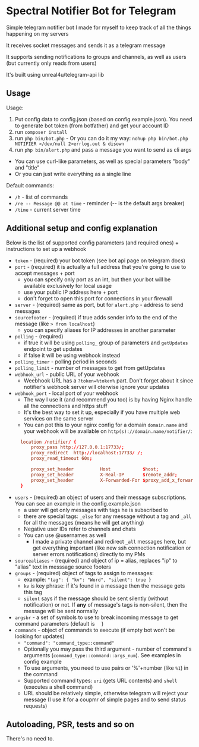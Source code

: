 # Spectral Notifier Bot for Telegram

Simple telegram notifier bot I made for myself to keep track of all the things happening on my servers

It receives socket messages and sends it as a telegram message

It supports sending notifications to groups and channels, as well as users (but currently only reads from users)

It's built using unreal4u/telegram-api lib

## Usage

Usage:
1. Put config data to config.json (based on config.example.json). You need to generate bot token (from botfather) and get your account ID
2. run `composer install`
3. run `php bin/bot.php` - Or you can do it my way: `nohup php bin/bot.php NOTIFIER >/dev/null 2>errlog.out & disown`
4. run `php bin/alert.php` and pass a message you want to send as cli args
  * You can use curl-like parameters, as well as special parameters "body" and "title"
  * Or you can just write everything as a single line

Default commands:
* `/h` - list of commands
* `/re -- Message @@ at time` - reminder (-- is the default args breaker)
* `/time` - current server time

## Additional setup and config explanation

Below is the list of supported config parameters (and required ones) + instructions to set up a webhook

* `token` - (required) your bot token (see bot api page on telegram docs)
* `port` - (required) it is actually a full address that you're going to use to accept messages + port 
  * you can specify only port as an int, but then your bot will be available exclusively for local usage
  * use your public IP address here + port
  * don't forget to open this port for connections in your firewall
* `server` - (required) same as port, but for `alert.php` - address to send messages
* `sourcefooter` - (required) if true adds sender info to the end of the message (like `> from localhost`)
  * you can specify aliases for IP addresses in another parameter
* `polling` - (required) 
  * if true it will be using `polling_` group of parameters and `getUpdates` endpoint to get updates
  * if false it will be using webhook instead
* `polling_timer` - polling period in seconds
* `polling_limit` - number of messages to get from getUpdates
* `webhook_url` - public URL of your webhook
  * Weebhook URL has a `?token=%token%` part. Don't forget about it since notifier's webhook server will oterwise ignore your updates
* `webhook_port` - local port of your webhook
  * The way I use it (and recommend you too) is by having Nginx handle all the connections and https stuff
  * It's the best way to set it up, especially if you have multiple web services on the same server
  * You can pot this to your nginx config for a domain `domain.name` and your webhook will be available on `http(s)://domain.name/notifier/`:
  ```conf
    location /notifier/ {
        proxy_pass http://127.0.0.1:17733/;
        proxy_redirect  http://localhost:17733/ /;
        proxy_read_timeout 60s;

        proxy_set_header          Host            $host;
        proxy_set_header          X-Real-IP       $remote_addr;
        proxy_set_header          X-Forwarded-For $proxy_add_x_forwarded_for;
    }
  ```
* `users` - (required) an object of users and their message subscriptions. You can see an example in the config.example.json
  * a user will get only messages with tags he is subscribed to
  * there are special tags: `_else` for any message without a tag and `_all` for all the messages (means he will get anything)
  * Negative user IDs refer to channels and chats
  * You can use @usernames as well
    * I made a private channel and redirect `_all` messages here, but get everything important (like new ssh connection notification or server errors notifications) directly to my PMs
* `sourcealiases` - (required) and object of ip = alias, replaces "ip" to "alias" text in messsage source footers
* `groups` - (required) object of tags to assign to messages:
  * example: `"tag": { "kv": "Word", "silent": true }`
  * `kv` is key phrase: if it's found in a message then the message gets this tag
  * `silent` says if the message should be sent silently (without notification) or not. If **any** of message's tags is non-silent, then the message will be sent normally
* `argsbr` - a set of symbols to use to break incoming message to get command parameters (default is `  `)
* `commands` - object of commands to execute (if empty bot won't be looking for updates)
  * ` "command": "command_type::command" `
  * Optionally you may pass the third argument - number of command's arguments (`command_type::command::args_num`). See examples in config example
  * To use arguments, you need to use pairs or '%'+number (like `%1`) in the command
  * Supported command types: `uri` (gets URL contents) and `shell` (executes a shell command)
  * URL should be relatively simple, otherwise telegram will reject your message (I use it for a coupmr of simple pages and to send status requests)

## Autoloading, PSR, tests and so on

There's no need to.